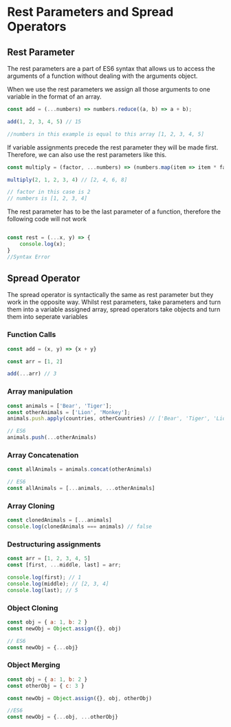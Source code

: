 # Rest Parameters and Spread Operators

## Rest Parameter
The rest parameters are a part of ES6 syntax that allows us to access the arguments of a function without dealing with the arguments object.

When we use the rest parameters we assign all those arguments to one variable in the format of an array.

```js
const add = (...numbers) => numbers.reduce((a, b) => a + b);

add(1, 2, 3, 4, 5) // 15

//numbers in this example is equal to this array [1, 2, 3, 4, 5]
```

If variable assignments precede the rest parameter they will be made first. Therefore, we can also use the rest parameters like this.

```js
const multiply = (factor, ...numbers) => (numbers.map(item => item * factor)

multiply(2, 1, 2, 3, 4) // [2, 4, 6, 8]

// factor in this case is 2
// numbers is [1, 2, 3, 4]
```

The rest parameter has to be the last parameter of a function, therefore the following code will not work

```js

const rest = (...x, y) => {
	console.log(x);
}
//Syntax Error
```

## Spread Operator

The spread operator is  syntactically the same as rest parameter but they work in the opposite way. Whilst rest parameters, take parameters and turn them into a variable assigned array, spread operators take objects and turn them into seperate variables

### Function Calls
```js
const add = (x, y) => {x + y}

const arr = [1, 2]

add(...arr) // 3
```

### Array manipulation
```js
const animals = ['Bear', 'Tiger'];  
const otherAnimals = ['Lion', 'Monkey'];
animals.push.apply(countries, otherCountries) // ['Bear', 'Tiger', 'Lion', 'Monkey']

// ES6
animals.push(...otherAnimals)
```

### Array Concatenation
```js
const allAnimals = animals.concat(otherAnimals)

// ES6
const allAnimals = [...animals, ...otherAnimals]
```

### Array Cloning
```js
const clonedAnimals = [...animals]
console.log(clonedAnimals === animals) // false
```

### Destructuring assignments
```js
const arr = [1, 2, 3, 4, 5]
const [first, ...middle, last] = arr;

console.log(first); // 1
console.log(middle); // [2, 3, 4]
console.log(last); // 5
```

### Object Cloning
```js
const obj = { a: 1, b: 2 }
const newObj = Object.assign({}, obj)

// ES6
const newObj = {...obj}
```

### Object Merging
```js
const obj = { a: 1, b: 2 }
const otherObj = { c: 3 }

const newObj = Object.assign({}, obj, otherObj)

//ES6
const newObj = {...obj, ...otherObj}
```
